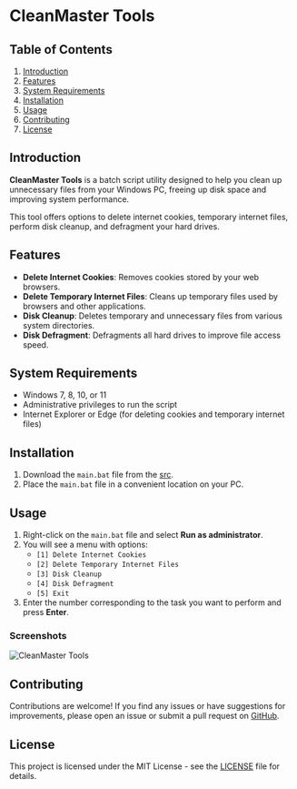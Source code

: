 # CleanMaster Tools

## Table of Contents
1. [Introduction](#introduction)
2. [Features](#features)
3. [System Requirements](#system-requirements)
4. [Installation](#installation)
5. [Usage](#usage)
6. [Contributing](#contributing)
7. [License](#license)

## Introduction
**CleanMaster Tools** is a batch script utility designed to help you clean up unnecessary files from your Windows PC, freeing up disk space and improving system performance. 

This tool offers options to delete internet cookies, temporary internet files, perform disk cleanup, and defragment your hard drives.

## Features
- **Delete Internet Cookies**: Removes cookies stored by your web browsers.
- **Delete Temporary Internet Files**: Cleans up temporary files used by browsers and other applications.
- **Disk Cleanup**: Deletes temporary and unnecessary files from various system directories.
- **Disk Defragment**: Defragments all hard drives to improve file access speed.

## System Requirements
- Windows 7, 8, 10, or 11
- Administrative privileges to run the script
- Internet Explorer or Edge (for deleting cookies and temporary internet files)

## Installation
1. Download the `main.bat` file from the [src](#).
2. Place the `main.bat` file in a convenient location on your PC.

## Usage
1. Right-click on the `main.bat` file and select **Run as administrator**.
2. You will see a menu with options:
    - `[1] Delete Internet Cookies`
    - `[2] Delete Temporary Internet Files`
    - `[3] Disk Cleanup`
    - `[4] Disk Defragment`
    - `[5] Exit`
3. Enter the number corresponding to the task you want to perform and press **Enter**.

### Screenshots
![CleanMaster Tools](https://i.imgur.com/FQV3L74.jpeg)

## Contributing
Contributions are welcome! If you find any issues or have suggestions for improvements, please open an issue or submit a pull request on [GitHub](https://github.com/NMINHDUCIT/CleanMaster).

## License
This project is licensed under the MIT License - see the [LICENSE](LICENSE) file for details.
